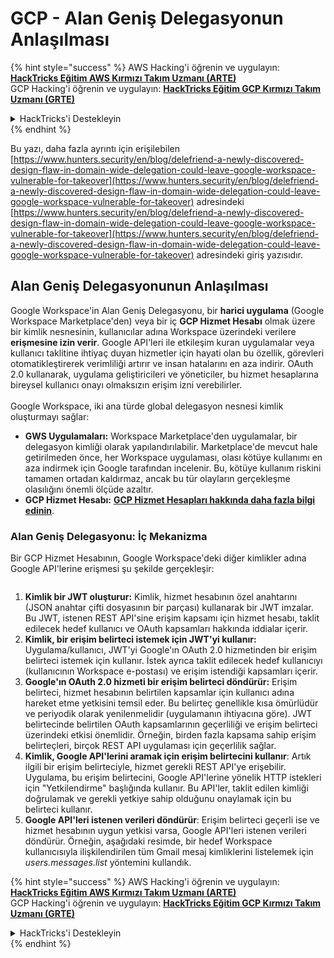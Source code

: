 # GCP - Alan Geniş Delegasyonun Anlaşılması

{% hint style="success" %}
AWS Hacking'i öğrenin ve uygulayın: <img src="/.gitbook/assets/image.png" alt="" data-size="line">[**HackTricks Eğitim AWS Kırmızı Takım Uzmanı (ARTE)**](https://training.hacktricks.xyz/courses/arte)<img src="/.gitbook/assets/image.png" alt="" data-size="line">\
GCP Hacking'i öğrenin ve uygulayın: <img src="/.gitbook/assets/image (2).png" alt="" data-size="line">[**HackTricks Eğitim GCP Kırmızı Takım Uzmanı (GRTE)**<img src="/.gitbook/assets/image (2).png" alt="" data-size="line">](https://training.hacktricks.xyz/courses/grte)

<details>

<summary>HackTricks'i Destekleyin</summary>

* [**Abonelik planlarını**](https://github.com/sponsors/carlospolop) kontrol edin!
* 💬 [**Discord grubuna**](https://discord.gg/hRep4RUj7f) katılın veya [**telegram grubuna**](https://t.me/peass) katılın veya bizi **Twitter** 🐦 [**@hacktricks\_live**](https://twitter.com/hacktricks\_live)** takip edin.**
* **Hacking püf noktalarını paylaşarak PR'ler göndererek** [**HackTricks**](https://github.com/carlospolop/hacktricks) ve [**HackTricks Cloud**](https://github.com/carlospolop/hacktricks-cloud) github depolarına katkıda bulunun.

</details>
{% endhint %}

Bu yazı, daha fazla ayrıntı için erişilebilen [https://www.hunters.security/en/blog/delefriend-a-newly-discovered-design-flaw-in-domain-wide-delegation-could-leave-google-workspace-vulnerable-for-takeover](https://www.hunters.security/en/blog/delefriend-a-newly-discovered-design-flaw-in-domain-wide-delegation-could-leave-google-workspace-vulnerable-for-takeover) adresindeki [https://www.hunters.security/en/blog/delefriend-a-newly-discovered-design-flaw-in-domain-wide-delegation-could-leave-google-workspace-vulnerable-for-takeover](https://www.hunters.security/en/blog/delefriend-a-newly-discovered-design-flaw-in-domain-wide-delegation-could-leave-google-workspace-vulnerable-for-takeover) adresindeki giriş yazısıdır.

## **Alan Geniş Delegasyonunun Anlaşılması**

Google Workspace'in Alan Geniş Delegasyonu, bir **harici uygulama** (Google Workspace Marketplace'den) veya bir iç **GCP Hizmet Hesabı** olmak üzere bir kimlik nesnesinin, kullanıcılar adına Workspace üzerindeki verilere **erişmesine izin verir**. Google API'leri ile etkileşim kuran uygulamalar veya kullanıcı taklitine ihtiyaç duyan hizmetler için hayati olan bu özellik, görevleri otomatikleştirerek verimliliği artırır ve insan hatalarını en aza indirir. OAuth 2.0 kullanarak, uygulama geliştiricileri ve yöneticiler, bu hizmet hesaplarına bireysel kullanıcı onayı olmaksızın erişim izni verebilirler.\
\
Google Workspace, iki ana türde global delegasyon nesnesi kimlik oluşturmayı sağlar:

* **GWS Uygulamaları:** Workspace Marketplace'den uygulamalar, bir delegasyon kimliği olarak yapılandırılabilir. Marketplace'de mevcut hale getirilmeden önce, her Workspace uygulaması, olası kötüye kullanımı en aza indirmek için Google tarafından incelenir. Bu, kötüye kullanım riskini tamamen ortadan kaldırmaz, ancak bu tür olayların gerçekleşme olasılığını önemli ölçüde azaltır.
* **GCP Hizmet Hesabı:** [**GCP Hizmet Hesapları hakkında daha fazla bilgi edinin**](../gcp-basic-information/#service-accounts).

### **Alan Geniş Delegasyonu: İç Mekanizma**

Bir GCP Hizmet Hesabının, Google Workspace'deki diğer kimlikler adına Google API'lerine erişmesi şu şekilde gerçekleşir:

<figure><img src="../../../.gitbook/assets/image (58).png" alt=""><figcaption></figcaption></figure>

1. **Kimlik bir JWT oluşturur:** Kimlik, hizmet hesabının özel anahtarını (JSON anahtar çifti dosyasının bir parçası) kullanarak bir JWT imzalar. Bu JWT, istenen REST API'sine erişim kapsamı için hizmet hesabı, taklit edilecek hedef kullanıcı ve OAuth kapsamları hakkında iddialar içerir.
2. **Kimlik, bir erişim belirteci istemek için JWT'yi kullanır:** Uygulama/kullanıcı, JWT'yi Google'ın OAuth 2.0 hizmetinden bir erişim belirteci istemek için kullanır. İstek ayrıca taklit edilecek hedef kullanıcıyı (kullanıcının Workspace e-postası) ve erişim istendiği kapsamları içerir.
3. **Google'ın OAuth 2.0 hizmeti bir erişim belirteci döndürür:** Erişim belirteci, hizmet hesabının belirtilen kapsamlar için kullanıcı adına hareket etme yetkisini temsil eder. Bu belirteç genellikle kısa ömürlüdür ve periyodik olarak yenilenmelidir (uygulamanın ihtiyacına göre). JWT belirtecinde belirtilen OAuth kapsamlarının geçerliliği ve erişim belirteci üzerindeki etkisi önemlidir. Örneğin, birden fazla kapsama sahip erişim belirteçleri, birçok REST API uygulaması için geçerlilik sağlar.
4. **Kimlik, Google API'lerini aramak için erişim belirtecini kullanır**: Artık ilgili bir erişim belirteciyle, hizmet gerekli REST API'ye erişebilir. Uygulama, bu erişim belirtecini, Google API'lerine yönelik HTTP istekleri için "Yetkilendirme" başlığında kullanır. Bu API'ler, taklit edilen kimliği doğrulamak ve gerekli yetkiye sahip olduğunu onaylamak için bu belirteci kullanır.
5. **Google API'leri istenen verileri döndürür**: Erişim belirteci geçerli ise ve hizmet hesabının uygun yetkisi varsa, Google API'leri istenen verileri döndürür. Örneğin, aşağıdaki resimde, bir hedef Workspace kullanıcısıyla ilişkilendirilen tüm Gmail mesaj kimliklerini listelemek için _users.messages.list_ yöntemini kullandık.

{% hint style="success" %}
AWS Hacking'i öğrenin ve uygulayın: <img src="/.gitbook/assets/image.png" alt="" data-size="line">[**HackTricks Eğitim AWS Kırmızı Takım Uzmanı (ARTE)**](https://training.hacktricks.xyz/courses/arte)<img src="/.gitbook/assets/image.png" alt="" data-size="line">\
GCP Hacking'i öğrenin ve uygulayın: <img src="/.gitbook/assets/image (2).png" alt="" data-size="line">[**HackTricks Eğitim GCP Kırmızı Takım Uzmanı (GRTE)**<img src="/.gitbook/assets/image (2).png" alt="" data-size="line">](https://training.hacktricks.xyz/courses/grte)

<details>

<summary>HackTricks'i Destekleyin</summary>

* [**Abonelik planlarını**](https://github.com/sponsors/carlospolop) kontrol edin!
* 💬 [**Discord grubuna**](https://discord.gg/hRep4RUj7f) katılın veya [**telegram grubuna**](https://t.me/peass) katılın veya bizi **Twitter** 🐦 [**@hacktricks\_live**](https://twitter.com/hacktricks\_live)** takip edin.**
* **Hacking püf noktalarını paylaşarak PR'ler göndererek** [**HackTricks**](https://github.com/carlospolop/hacktricks) ve [**HackTricks Cloud**](https://github.com/carlospolop/hacktricks-cloud) github depolarına katkıda bulunun.

</details>
{% endhint %}
